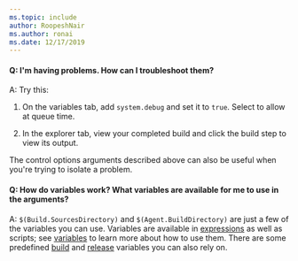 ```yaml
---
ms.topic: include
author: RoopeshNair
ms.author: ronai
ms.date: 12/17/2019
---
```


#### Q: I'm having problems. How can I troubleshoot them?

A: Try this:

1. On the variables tab, add ```system.debug``` and set it to ```true```. Select to allow at queue time.

2. In the explorer tab, view your completed build and click the build step to view its output.

The control options arguments described above can also be useful when you're trying to isolate a problem.

#### Q: How do variables work? What variables are available for me to use in the arguments? 

A: ```$(Build.SourcesDirectory)``` and ```$(Agent.BuildDirectory)``` are just a few of the variables you can use.
Variables are available in [expressions](../../process/expressions.md) as well as scripts; see [variables](../../process/variables.md) to learn more about how to use them.
There are some predefined [build](../../build/variables.md) and [release](../../release/variables.md) variables you can also rely on.
